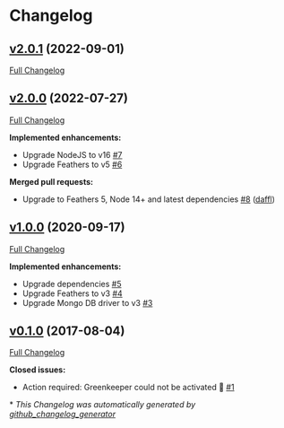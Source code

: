 # Changelog

## [v2.0.1](https://github.com/feathersjs-ecosystem/feathers-mongodb-management/tree/v2.0.1) (2022-09-01)

[Full Changelog](https://github.com/feathersjs-ecosystem/feathers-mongodb-management/compare/v2.0.0...v2.0.1)

## [v2.0.0](https://github.com/feathersjs-ecosystem/feathers-mongodb-management/tree/v2.0.0) (2022-07-27)

[Full Changelog](https://github.com/feathersjs-ecosystem/feathers-mongodb-management/compare/v1.0.0...v2.0.0)

**Implemented enhancements:**

- Upgrade NodeJS to v16 [\#7](https://github.com/feathersjs-ecosystem/feathers-mongodb-management/issues/7)
- Upgrade Feathers to v5 [\#6](https://github.com/feathersjs-ecosystem/feathers-mongodb-management/issues/6)

**Merged pull requests:**

- Upgrade to Feathers 5, Node 14+ and latest dependencies [\#8](https://github.com/feathersjs-ecosystem/feathers-mongodb-management/pull/8) ([daffl](https://github.com/daffl))

## [v1.0.0](https://github.com/feathersjs-ecosystem/feathers-mongodb-management/tree/v1.0.0) (2020-09-17)

[Full Changelog](https://github.com/feathersjs-ecosystem/feathers-mongodb-management/compare/v0.1.0...v1.0.0)

**Implemented enhancements:**

- Upgrade dependencies [\#5](https://github.com/feathersjs-ecosystem/feathers-mongodb-management/issues/5)
- Upgrade Feathers to v3 [\#4](https://github.com/feathersjs-ecosystem/feathers-mongodb-management/issues/4)
- Upgrade Mongo DB driver to v3 [\#3](https://github.com/feathersjs-ecosystem/feathers-mongodb-management/issues/3)

## [v0.1.0](https://github.com/feathersjs-ecosystem/feathers-mongodb-management/tree/v0.1.0) (2017-08-04)

[Full Changelog](https://github.com/feathersjs-ecosystem/feathers-mongodb-management/compare/18753bef342bddefb9c54aaa29111daf7d9f59a8...v0.1.0)

**Closed issues:**

- Action required: Greenkeeper could not be activated 🚨 [\#1](https://github.com/feathersjs-ecosystem/feathers-mongodb-management/issues/1)



\* *This Changelog was automatically generated by [github_changelog_generator](https://github.com/github-changelog-generator/github-changelog-generator)*
